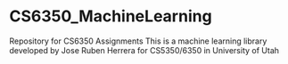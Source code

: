 # CS6350_MachineLearning
Repository for CS6350 Assignments
This is a machine learning library developed by Jose Ruben Herrera for
CS5350/6350 in University of Utah
